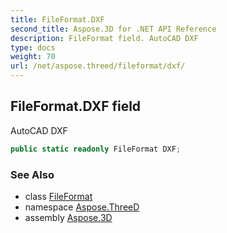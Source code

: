 ```yaml
---
title: FileFormat.DXF
second_title: Aspose.3D for .NET API Reference
description: FileFormat field. AutoCAD DXF
type: docs
weight: 70
url: /net/aspose.threed/fileformat/dxf/
---
```

## FileFormat.DXF field

AutoCAD DXF

```csharp
public static readonly FileFormat DXF;
```

### See Also

* class [FileFormat](../)
* namespace [Aspose.ThreeD](../../fileformat/)
* assembly [Aspose.3D](../../../)


